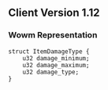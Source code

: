 ## Client Version 1.12

### Wowm Representation
```rust,ignore
struct ItemDamageType {
    u32 damage_minimum;    
    u32 damage_maximum;    
    u32 damage_type;    
}

```
